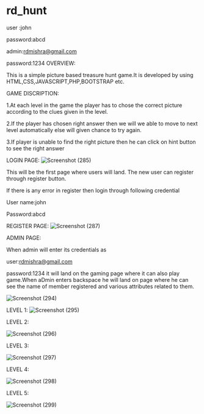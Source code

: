 # rd_hunt
user :john

password:abcd

admin:rdmishra@gmail.com

password:1234
OVERVIEW:

This is a simple picture based treasure hunt game.It is developed by using HTML,CSS,JAVASCRIPT,PHP,BOOTSTRAP etc.

GAME DISCRIPTION:

1.At each level in the game the player has to chose the correct picture according to the clues given in the level.

2.If the player has chosen right answer then we will we able to move to next level automatically else will given chance to try again.

3.If player is unable to find the right picture then he can click on hint button to see the right answer


LOGIN PAGE:
![Screenshot (285)](https://user-images.githubusercontent.com/125600380/232455247-621a9746-55d0-4c29-b767-03ac03917eaa.png)

This will be the first page where users will land. The new user can register through register button.

If there is any error in register then login through following credential

User name:john

Password:abcd

REGISTER PAGE:
![Screenshot (287)](https://user-images.githubusercontent.com/125600380/232456843-ea768079-d271-47ca-8c92-28a3da008d75.png)

ADMIN PAGE:

When admin will enter its credentials as

user:rdmishra@gmail.com 

password:1234 
it will land on the gaming page where it can also play game.When aDmin enters backspace he will land on page where he can see the name of member 
registered and various attributes related to them.

![Screenshot (294)](https://user-images.githubusercontent.com/125600380/232457346-867c37f2-85e8-4e29-a7d5-5d8e2c6fd648.png)

LEVEL 1:
![Screenshot (295)](https://user-images.githubusercontent.com/125600380/232457512-4df297d1-f84c-44cf-8164-642f65e61faf.png)

LEVEL 2:

![Screenshot (296)](https://user-images.githubusercontent.com/125600380/232457661-0bf32ac4-fcfe-4be0-bfec-1f1fde388315.png)

LEVEL 3:

![Screenshot (297)](https://user-images.githubusercontent.com/125600380/232457778-35591f0e-5ee9-4a84-b59a-561e6c30e564.png)

LEVEL 4:

![Screenshot (298)](https://user-images.githubusercontent.com/125600380/232457969-bfc471bc-0711-42bb-93bb-2d833bcadeed.png)

LEVEL 5:

![Screenshot (299)](https://user-images.githubusercontent.com/125600380/232458087-96d7eb00-e03b-4394-a702-25551dda971d.png)




